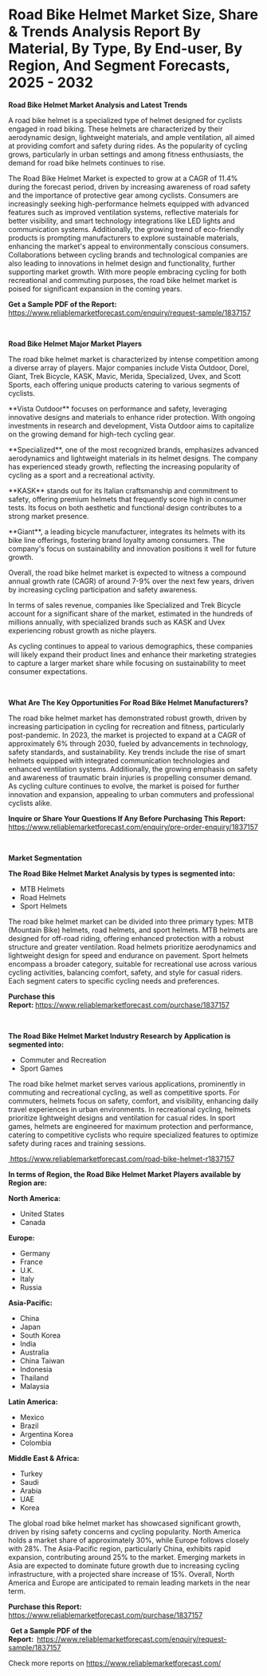 <p><h1>Road Bike Helmet Market Size, Share & Trends Analysis Report By Material, By Type, By End-user, By Region, And Segment Forecasts, 2025 - 2032</h1></p><p><strong>Road Bike Helmet Market Analysis and Latest Trends</strong></p>
<p><p>A road bike helmet is a specialized type of helmet designed for cyclists engaged in road biking. These helmets are characterized by their aerodynamic design, lightweight materials, and ample ventilation, all aimed at providing comfort and safety during rides. As the popularity of cycling grows, particularly in urban settings and among fitness enthusiasts, the demand for road bike helmets continues to rise.</p><p>The Road Bike Helmet Market is expected to grow at a CAGR of 11.4% during the forecast period, driven by increasing awareness of road safety and the importance of protective gear among cyclists. Consumers are increasingly seeking high-performance helmets equipped with advanced features such as improved ventilation systems, reflective materials for better visibility, and smart technology integrations like LED lights and communication systems. Additionally, the growing trend of eco-friendly products is prompting manufacturers to explore sustainable materials, enhancing the market's appeal to environmentally conscious consumers. Collaborations between cycling brands and technological companies are also leading to innovations in helmet design and functionality, further supporting market growth. With more people embracing cycling for both recreational and commuting purposes, the road bike helmet market is poised for significant expansion in the coming years.</p></p>
<p><strong>Get a Sample PDF of the Report:&nbsp;</strong> <a href="https://www.reliablemarketforecast.com/enquiry/request-sample/1837157?utm_campaign=2273&utm_medium=2&utm_source=Github&utm_content=ia&utm_term=06022025&utm_id=road-bike-helmet">https://www.reliablemarketforecast.com/enquiry/request-sample/1837157</a></p>
<p>&nbsp;</p>
<p><strong>Road Bike Helmet Major Market Players</strong></p>
<p><p>The road bike helmet market is characterized by intense competition among a diverse array of players. Major companies include Vista Outdoor, Dorel, Giant, Trek Bicycle, KASK, Mavic, Merida, Specialized, Uvex, and Scott Sports, each offering unique products catering to various segments of cyclists.</p><p>**Vista Outdoor** focuses on performance and safety, leveraging innovative designs and materials to enhance rider protection. With ongoing investments in research and development, Vista Outdoor aims to capitalize on the growing demand for high-tech cycling gear.</p><p>**Specialized**, one of the most recognized brands, emphasizes advanced aerodynamics and lightweight materials in its helmet designs. The company has experienced steady growth, reflecting the increasing popularity of cycling as a sport and a recreational activity.</p><p>**KASK** stands out for its Italian craftsmanship and commitment to safety, offering premium helmets that frequently score high in consumer tests. Its focus on both aesthetic and functional design contributes to a strong market presence.</p><p>**Giant**, a leading bicycle manufacturer, integrates its helmets with its bike line offerings, fostering brand loyalty among consumers. The company's focus on sustainability and innovation positions it well for future growth.</p><p>Overall, the road bike helmet market is expected to witness a compound annual growth rate (CAGR) of around 7-9% over the next few years, driven by increasing cycling participation and safety awareness.</p><p>In terms of sales revenue, companies like Specialized and Trek Bicycle account for a significant share of the market, estimated in the hundreds of millions annually, with specialized brands such as KASK and Uvex experiencing robust growth as niche players.</p><p>As cycling continues to appeal to various demographics, these companies will likely expand their product lines and enhance their marketing strategies to capture a larger market share while focusing on sustainability to meet consumer expectations.</p></p>
<p>&nbsp;</p>
<p><strong>What Are The Key Opportunities For Road Bike Helmet Manufacturers?</strong></p>
<p><p>The road bike helmet market has demonstrated robust growth, driven by increasing participation in cycling for recreation and fitness, particularly post-pandemic. In 2023, the market is projected to expand at a CAGR of approximately 6% through 2030, fueled by advancements in technology, safety standards, and sustainability. Key trends include the rise of smart helmets equipped with integrated communication technologies and enhanced ventilation systems. Additionally, the growing emphasis on safety and awareness of traumatic brain injuries is propelling consumer demand. As cycling culture continues to evolve, the market is poised for further innovation and expansion, appealing to urban commuters and professional cyclists alike.</p></p>
<p><strong>Inquire or Share Your Questions If Any Before Purchasing This Report:</strong> <a href="https://www.reliablemarketforecast.com/enquiry/pre-order-enquiry/1837157?utm_campaign=2273&utm_medium=2&utm_source=Github&utm_content=ia&utm_term=06022025&utm_id=road-bike-helmet">https://www.reliablemarketforecast.com/enquiry/pre-order-enquiry/1837157</a></p>
<p>&nbsp;</p>
<p><strong>Market Segmentation</strong></p>
<p><strong>The Road Bike Helmet Market Analysis by types is segmented into:</strong></p>
<p><ul><li>MTB Helmets</li><li>Road Helmets</li><li>Sport Helmets</li></ul></p>
<p><p>The road bike helmet market can be divided into three primary types: MTB (Mountain Bike) helmets, road helmets, and sport helmets. MTB helmets are designed for off-road riding, offering enhanced protection with a robust structure and greater ventilation. Road helmets prioritize aerodynamics and lightweight design for speed and endurance on pavement. Sport helmets encompass a broader category, suitable for recreational use across various cycling activities, balancing comfort, safety, and style for casual riders. Each segment caters to specific cycling needs and preferences.</p></p>
<p><strong>Purchase this Report:&nbsp;</strong><a href="https://www.reliablemarketforecast.com/purchase/1837157?utm_campaign=2273&utm_medium=2&utm_source=Github&utm_content=ia&utm_term=06022025&utm_id=road-bike-helmet">https://www.reliablemarketforecast.com/purchase/1837157</a></p>
<p>&nbsp;</p>
<p><strong>The Road Bike Helmet Market Industry Research by Application is segmented into:</strong></p>
<p><ul><li>Commuter and Recreation</li><li>Sport Games</li></ul></p>
<p><p>The road bike helmet market serves various applications, prominently in commuting and recreational cycling, as well as competitive sports. For commuters, helmets focus on safety, comfort, and visibility, enhancing daily travel experiences in urban environments. In recreational cycling, helmets prioritize lightweight designs and ventilation for casual rides. In sport games, helmets are engineered for maximum protection and performance, catering to competitive cyclists who require specialized features to optimize safety during races and training sessions.</p></p>
<p><a href="https://www.reliablemarketforecast.com/road-bike-helmet-r1837157?utm_campaign=2273&utm_medium=2&utm_source=Github&utm_content=ia&utm_term=06022025&utm_id=road-bike-helmet">&nbsp;https://www.reliablemarketforecast.com/road-bike-helmet-r1837157</a></p>
<p><strong>In terms of Region, the Road Bike Helmet Market Players available by Region are:</strong></p>
<p>
    <p> <strong> North America: </strong>
        <ul>
            <li>United States</li>
            <li>Canada</li>
        </ul>
        </p> 
    <p> <strong> Europe: </strong>
        <ul>
            <li>Germany</li>
            <li>France</li>
            <li>U.K.</li>
            <li>Italy</li>
            <li>Russia</li>
        </ul>
        </p> 
    <p> <strong> Asia-Pacific: </strong>
        <ul>
            <li>China</li>
            <li>Japan</li>
            <li>South Korea</li>
            <li>India</li>
            <li>Australia</li>
            <li>China Taiwan</li>
            <li>Indonesia</li>
            <li>Thailand</li>
            <li>Malaysia</li>
        </ul>
        </p> 
    <p> <strong> Latin America: </strong>
        <ul>
            <li>Mexico</li>
            <li>Brazil</li>
            <li>Argentina Korea</li>
            <li>Colombia</li>
        </ul>
        </p> 
    <p> <strong> Middle East & Africa: </strong>
        <ul>
            <li>Turkey</li>
            <li>Saudi</li>
            <li>Arabia</li>
            <li>UAE</li>
            <li>Korea</li>
        </ul>
    </p>
    </p>
<p><p>The global road bike helmet market has showcased significant growth, driven by rising safety concerns and cycling popularity. North America holds a market share of approximately 30%, while Europe follows closely with 28%. The Asia-Pacific region, particularly China, exhibits rapid expansion, contributing around 25% to the market. Emerging markets in Asia are expected to dominate future growth due to increasing cycling infrastructure, with a projected share increase of 15%. Overall, North America and Europe are anticipated to remain leading markets in the near term.</p></p>
<p><strong>Purchase this Report: </strong><a href="https://www.reliablemarketforecast.com/purchase/1837157?utm_campaign=2273&utm_medium=2&utm_source=Github&utm_content=ia&utm_term=06022025&utm_id=road-bike-helmet">https://www.reliablemarketforecast.com/purchase/1837157</a></p>
<p>&nbsp;<strong>Get a Sample PDF of the Report:&nbsp;&nbsp;</strong><a href="https://www.reliablemarketforecast.com/enquiry/request-sample/1837157?utm_campaign=2273&utm_medium=2&utm_source=Github&utm_content=ia&utm_term=06022025&utm_id=road-bike-helmet">https://www.reliablemarketforecast.com/enquiry/request-sample/1837157</a></p>
<p><strong></strong></p>
<p>Check more reports on <a href="https://www.reliablemarketforecast.com/?utm_campaign=2273&utm_medium=2&utm_source=Github&utm_content=ia&utm_term=06022025&utm_id=road-bike-helmet">https://www.reliablemarketforecast.com/</a></p>